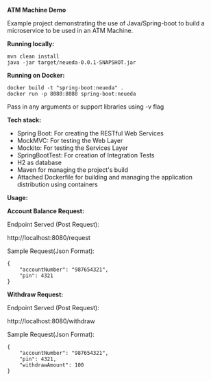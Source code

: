 **ATM Machine Demo**

Example project demonstrating the use of Java/Spring-boot to build a microservice to be used in an ATM Machine.

**Running locally:**

```
mvn clean install
java -jar target/neueda-0.0.1-SNAPSHOT.jar
```

**Running on Docker:**

```
docker build -t "spring-boot:neueda" .
docker run -p 8080:8080 spring-boot:neueda
```

Pass in any arguments or support libraries using -v flag


**Tech stack:**

- Spring Boot: For creating the RESTful Web Services
- MockMVC: For testing the Web Layer
- Mockito: For testing the Services Layer
- SpringBootTest: For creation of Integration Tests
- H2 as database
- Maven for managing the project's build
- Attached Dockerfile for building and managing the application distribution using containers


**Usage:**

**Account Balance Request:**

Endpoint Served (Post Request):

http://localhost:8080/request

Sample Request(Json Format):

```
{
    "accountNumber": "987654321",
    "pin": 4321
}
```

**Withdraw Request:**

Endpoint Served (Post Request):

http://localhost:8080/withdraw

Sample Request(Json Format):

```
{
    "accountNumber": "987654321",
    "pin": 4321,
    "withdrawAmount": 100
}
```
